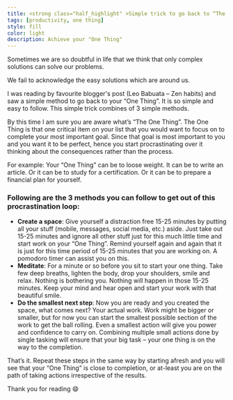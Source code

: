 ```yaml
---
title: <strong class="half_highlight" >Simple trick to go back to “The One Thing”</strong>
tags: [productivity, one thing]
style: fill
color: light
description: Achieve your "One Thing"
---
```

Sometimes we are so doubtful in life that we think that only complex solutions can solve our problems.

We fail to acknowledge the easy solutions which are around us.

I was reading by favourite blogger's post (Leo Babuata – Zen habits) and saw a simple method to go back to your “One Thing”. It is so simple and easy to follow. This simple trick combines of 3 simple methods.

By this time I am sure you are aware what’s “The One Thing”. The One Thing is that one critical item on your list that you would want to focus on to complete your most important goal. Since that goal is most important to you and you want it to be perfect, hence you start procrastinating over it thinking about the consequences rather than the process.

For example: Your “One Thing” can be to loose weight. It can be to write an article. Or it can be to study for a certification. Or it can be to prepare a financial plan for yourself.

### <span class="half_highlight">Following are the 3 methods you can follow to get out of this procrastination loop: </span>

- <span class="half_highlight2">**Create a space**</span>: Give yourself a distraction free 15-25 minutes by putting all your stuff (mobile, messages, social media, etc.) aside. Just take out 15-25 minutes and ignore all other stuff just for this much little time and start work on your “One Thing”. Remind yourself again and again that it is just for this time period of 15-25 minutes that you are working on. A pomodoro timer can assist you on this.
- <span class="half_highlight2">**Meditate**</span>: For a minute or so before you sit to start your one thing. Take few deep breaths, lighten the body, drop your shoulders, smile and relax. Nothing is bothering you. Nothing will happen in those 15-25 minutes. Keep your mind and hear open and start your work with that beautiful smile.
- <span class="half_highlight2">**Do the smallest next step**</span>: Now you are ready and you created the space, what comes next? Your actual work. Work might be bigger or smaller, but for now you can start the smallest possible section of the work to get the ball rolling. Even a smallest action will give you power and confidence to carry on. Combining multiple small actions done by single tasking will ensure that your big task – your one thing is on the way to the completion.

That’s it. Repeat these steps in the same way by starting afresh and you will see that your “One Thing” is close to completion, or at-least you are on the path of taking actions irrespective of the results.

Thank you for reading :smile:


